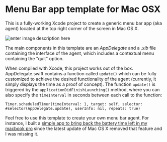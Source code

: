 # Menu Bar app template for Mac OSX
This is a fully-working Xcode project to create a generic menu bar app (aka agent) located at the top right corner of the screen in Mac OS X.

![enter image description here](https://user-images.githubusercontent.com/4199523/26890570-43363434-4bb2-11e7-9de6-7d06d2e8a5af.png)

The main components in this template are an *AppDelegate* and a *.xib* file containing the interface of the agent, which includes a contextual menu containing the "quit" option.

When compiled with Xcode, this project works out of the box. AppDelegate.swift contains a function called `update()` which can be fully customized to achieve the desired functionality of the agent (currently, it simply displays the time as a proof of concept). The function `update()` is triggered by the `applicationDidFinishLaunching()` method, where you can also specify the `timeInterval` in seconds between each call to the  function:

    Timer.scheduledTimer(timeInterval: 1, target: self, selector: #selector(AppDelegate.update), userInfo: nil, repeats: true)

Feel free to use this template to create your own menu bar agent. For instance, I built a [simple app to bring back the battery time left in my macbook pro](https://www.producthunt.com/posts/tlob-time-left-on-battery) since the latest update of Mac OS X removed that feature and I was missing it.
